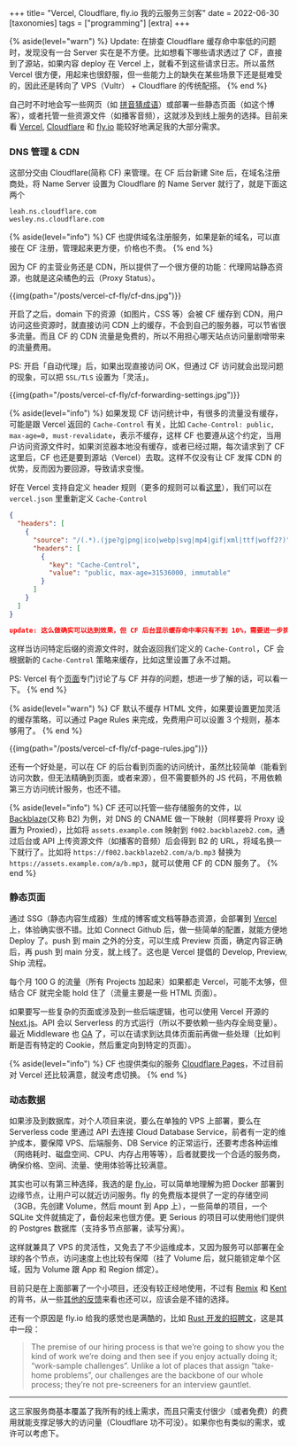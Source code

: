 +++
title= "Vercel, Cloudflare, fly.io 我的云服务三剑客"
date = 2022-06-30
[taxonomies]
tags = ["programming"]
[extra]
+++

{% aside(level="warn") %}
Update: 在排查 Cloudflare 缓存命中率低的问题时，发现没有一台 Server 实在是不方便。比如想看下哪些请求透过了 CF，直接到了源站，如果内容 deploy 在 Vercel 上，就看不到这些请求日志。所以虽然 Vercel 很方便，用起来也很舒服，但一些能力上的缺失在某些场景下还是挺难受的，因此还是转向了 VPS（Vultr） + Cloudflare 的传统配搭。
{% end %}

自己时不时地会写一些网页（如 [拼音猜成语](https://pinyincaichengyu.com/)）或部署一些静态页面（如这个博客），或者托管一些资源文件（如播客音频），这就涉及到线上服务的选择。目前来看 [Vercel](https://vercel.com), [Cloudflare](https://cloudflare.net) 和 [fly.io](https://fly.io) 能较好地满足我的大部分需求。

### DNS 管理 & CDN

这部分交由 Cloudflare(简称 CF) 来管理。在 CF 后台新建 Site 后，在域名注册商处，将 Name Server 设置为 Cloudflare 的 Name Server 就行了，就是下面这两个

```
leah.ns.cloudflare.com
wesley.ns.cloudflare.com
```

{% aside(level="info") %}
CF 也提供域名注册服务，如果是新的域名，可以直接在 CF 注册，管理起来更方便，价格也不贵。
{% end %}

因为 CF 的主营业务还是 CDN，所以提供了一个很方便的功能：代理网站静态资源，也就是这朵橘色的云（Proxy Status）。

{{img(path="/posts/vercel-cf-fly/cf-dns.jpg")}}

开启了之后，domain 下的资源（如图片，CSS 等）会被 CF 缓存到 CDN，用户访问这些资源时，就直接访问 CDN 上的缓存，不会到自己的服务器，可以节省很多流量。而且 CF 的 CDN 流量是免费的，所以不用担心哪天站点访问量剧增带来的流量费用。

PS: 开启「自动代理」后，如果出现直接访问 OK，但通过 CF 访问就会出现问题的现象，可以把 `SSL/TLS` 设置为「灵活」。

{{img(path="/posts/vercel-cf-fly/cf-forwarding-settings.jpg")}}

{% aside(level="info") %}
如果发现 CF 访问统计中，有很多的流量没有缓存，可能是跟 Vercel 返回的 `Cache-Control` 有关，比如 `Cache-Control: public, max-age=0, must-revalidate`，表示不缓存，这样 CF 也要遵从这个约定，当用户访问资源文件时，如果浏览器本地没有缓存，或者已经过期，每次请求到了 CF 这里后，CF 也还是要到源站（Vercel）去取。这样不仅没有让 CF 发挥 CDN 的优势，反而因为要回源，导致请求变慢。

好在 Vercel 支持自定义 header 规则（更多的规则可以看[这里](https://vercel.com/docs/project-configuration)），我们可以在 `vercel.json` 里重新定义 `Cache-Control`

```json
{
  "headers": [
    {
      "source": "/(.*).(jpe?g|png|ico|webp|svg|mp4|gif|xml|ttf|woff2?)",
      "headers": [
        {
          "key": "Cache-Control",
          "value": "public, max-age=31536000, immutable"
        }
      ]
    }
  ]
}

update: 这么做确实可以达到效果，但 CF 后台显示缓存命中率只有不到 10%，需要进一步排查。
```

这样当访问特定后缀的资源文件时，就会返回我们定义的 `Cache-Control`，CF 会根据新的 `Cache-Control` 策略来缓存，比如这里设置了永不过期。

PS: Vercel 有个[页面](https://vercel.com/support/articles/using-cloudflare-with-vercel)专门讨论了与 CF 并存的问题，想进一步了解的话，可以看一下。
{% end %}

{% aside(level="warn") %}
CF 默认不缓存 HTML 文件，如果要设置更加灵活的缓存策略，可以通过 Page Rules 来完成，免费用户可以设置 3 个规则，基本够用了。
{% end %}

{{img(path="/posts/vercel-cf-fly/cf-page-rules.jpg")}}

还有一个好处是，可以在 CF 的后台看到页面的访问统计，虽然比较简单（能看到访问次数，但无法精确到页面，或者来源），但不需要额外的 JS 代码，不用依赖第三方访问统计服务，也还不错。

{% aside(level="info") %}
CF 还可以托管一些存储服务的文件，以 [Backblaze](https://www.backblaze.com/)(又称 B2) 为例，对 DNS 的 CNAME 做一下映射（同样要将 Proxy 设置为 Proxied），比如将 `assets.example.com` 映射到 `f002.backblazeb2.com`，通过后台或 API 上传资源文件（如播客的音频）后会得到 B2 的 URL，将域名换一下就行了。比如将 `https://f002.backblazeb2.com/a/b.mp3` 替换为 `https://assets.example.com/a/b.mp3`，就可以使用 CF 的 CDN 服务了。
{% end %}

### 静态页面

通过 SSG（静态内容生成器）生成的博客或文档等静态资源，会部署到 [Vercel](https://vercel.com/) 上，体验确实很不错。比如 Connect Github 后，做一些简单的配置，就能方便地 Deploy 了。push 到 main 之外的分支，可以生成 Preview 页面，确定内容正确后，再 push 到 main 分支，就上线了。这也是 Vercel 提倡的 Develop, Preview, Ship 流程。

每个月 100 G 的流量（所有 Projects 加起来）如果都走 Vercel，可能不太够，但结合 CF 就完全能 hold 住了（流量主要是一些 HTML 页面）。

如果要写一些复杂的页面或涉及到一些后端逻辑，也可以使用 Vercel 开源的 [Next.js](https://nextjs.org/)。API 会以 Serverless 的方式运行（所以不要依赖一些内存全局变量）。最近 Middleware 也 [GA](https://vercel.com/blog/vercel-edge-middleware-dynamic-at-the-speed-of-static) 了，可以在请求到达具体页面前再做一些处理（比如判断是否有特定的 Cookie，然后重定向到特定的页面）。

{% aside(level="info") %}
CF 也提供类似的服务 [Cloudflare Pages](https://pages.cloudflare.com/)，不过目前对 Vercel 还比较满意，就没考虑切换。
{% end %}

### 动态数据

如果涉及到数据库，对个人项目来说，要么在单独的 VPS 上部署，要么在 Serverless code 里通过 API 去连接 Cloud Database Service，前者有一定的维护成本，要保障 VPS、后端服务、DB Service 的正常运行，还要考虑各种运维（网络耗时、磁盘空间、CPU、内存占用等等），后者就要找一个合适的服务商，确保价格、空间、流量、使用体验等比较满意。

其实也可以有第三种选择，我选的是 [fly.io](https://fly.io/)，可以简单地理解为把 Docker 部署到边缘节点，让用户可以就近访问服务。fly 的免费版本提供了一定的存储空间（3GB，先创建 Volume，然后 mount 到 App 上），一些简单的项目，一个 SQLite 文件就搞定了，备份起来也很方便。更 Serious 的项目可以使用他们提供的 Postgres 数据库（支持多节点部署，读写分离）。

这样就兼具了 VPS 的灵活性，又免去了不少运维成本，又因为服务可以部署在全球的各个节点，访问速度上也比较有保障（挂了 Volume 后，就只能锁定单个区域，因为 Volume 跟 App 和 Region 绑定）。

目前只是在上面部署了一个小项目，还没有较正经地使用，不过有 [Remix](https://remix.run/) 和 [Kent](https://kentcdodds.com/uses) 的背书，从一些[其他的反馈](https://xeiaso.net/blog/fly.io-heroku-replacement)来看也还可以，应该会是不错的选择。

还有一个原因是 fly.io 给我的感觉也是满酷的，比如 [Rust 开发的招聘文](https://fly.io/jobs/rust-developer/)，这是其中一段：

> The premise of our hiring process is that we’re going to show you the kind of work we’re doing and then see if you enjoy actually doing it; “work-sample challenges”. Unlike a lot of places that assign “take-home problems”, our challenges are the backbone of our whole process; they’re not pre-screeners for an interview gauntlet.

---

这三家服务商基本覆盖了我所有的线上需求，而且只需支付很少（或者免费）的费用就能支撑足够大的访问量（Cloudflare 功不可没）。如果你也有类似的需求，或许可以考虑下。
